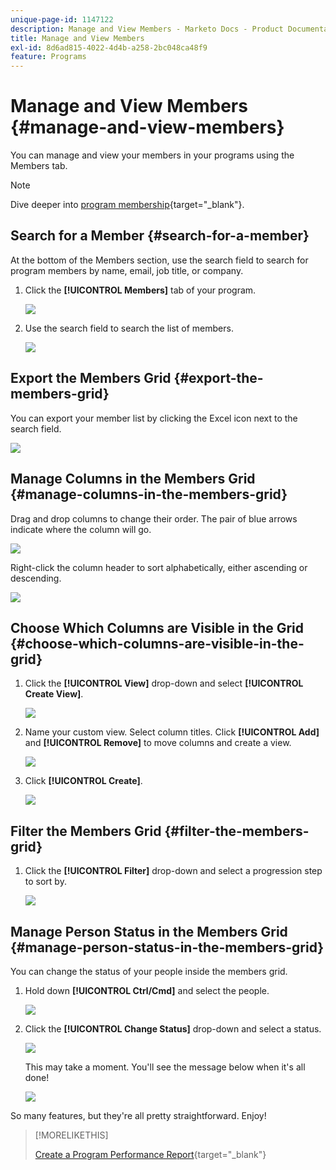 ```yaml
---
unique-page-id: 1147122
description: Manage and View Members - Marketo Docs - Product Documentation
title: Manage and View Members
exl-id: 8d6ad815-4022-4d4b-a258-2bc048ca48f9
feature: Programs
---
```

# Manage and View Members {#manage-and-view-members}

You can manage and view your members in your programs using the Members tab.

>[!NOTE]
>
>Dive deeper into [program membership](/help/marketo/product-docs/core-marketo-concepts/programs/creating-programs/understanding-program-membership.md){target="_blank"}.

## Search for a Member {#search-for-a-member}

At the bottom of the Members section, use the search field to search for program members by name, email, job title, or company.

1. Click the **[!UICONTROL Members]** tab of your program.

   ![](assets/image2014-10-1-16-3a0-3a29.png)

1. Use the search field to search the list of members.

   ![](assets/image2014-10-1-16-3a7-3a20.png)

## Export the Members Grid {#export-the-members-grid}

You can export your member list by clicking the Excel icon next to the search field.

![](assets/image2014-10-1-16-3a9-3a55.png)

## Manage Columns in the Members Grid {#manage-columns-in-the-members-grid}

Drag and drop columns to change their order. The pair of blue arrows indicate where the column will go.

  ![](assets/image2014-10-1-16-3a25-3a30.png)

Right-click the column header to sort alphabetically, either ascending or descending.

  ![](assets/image2014-10-1-17-3a3-3a28.png)

## Choose Which Columns are Visible in the Grid {#choose-which-columns-are-visible-in-the-grid}

1. Click the **[!UICONTROL View]** drop-down and select **[!UICONTROL Create View]**.

   ![](assets/image2014-10-1-16-3a32-3a43.png)

1. Name your custom view. Select column titles. Click **[!UICONTROL Add]** and **[!UICONTROL Remove]** to move columns and create a view.

   ![](assets/image2014-10-1-16-3a36-3a52.png)

1. Click **[!UICONTROL Create]**.

   ![](assets/image2014-10-1-16-3a38-3a7.png)

## Filter the Members Grid  {#filter-the-members-grid}

1. Click the **[!UICONTROL Filter]** drop-down and select a progression step to sort by.

   ![](assets/image2014-10-1-16-3a42-3a4.png)

## Manage Person Status in the Members Grid {#manage-person-status-in-the-members-grid}

You can change the status of your people inside the members grid.

1. Hold down **[!UICONTROL Ctrl/Cmd]** and select the people.

   ![](assets/image2014-10-1-16-3a44-3a27.png)

1. Click the **[!UICONTROL Change Status]** drop-down and select a status.

   ![](assets/image2014-10-1-16-3a47-3a45.png)

   This may take a moment. You'll see the message below when it's all done!

   ![](assets/changestatusconfirm.png)

So many features, but they're all pretty straightforward. Enjoy!

>[!MORELIKETHIS]
>
>[Create a Program Performance Report](/help/marketo/product-docs/core-marketo-concepts/programs/program-performance-report/create-a-program-performance-report.md){target="_blank"}
